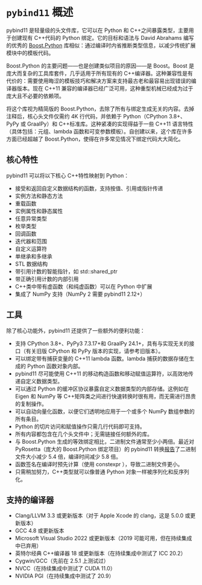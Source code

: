# `pybind11` 概述

pybind11 是轻量级的头文件库，它可以在 Python 和 C++之间暴露类型，主要用于创建现有 C++代码的 Python 绑定。它的目标和语法与 David Abrahams 编写的优秀的 [Boost.Python](http://www.boost.org/doc/libs/1_58_0/libs/python/doc/) 库相似：通过编译时内省推断类型信息，以减少传统扩展模块中的模板代码。

Boost.Python 的主要问题——也是创建类似项目的原因——是 Boost。Boost 是庞大而复杂的工具库套件，几乎适用于所有现有的 C++编译器。这种兼容性是有代价的：需要使用晦涩的模板技巧和解决方案来支持最古老和最容易出现错误的编译器版本。现在 C++11 兼容的编译器已经广泛可用，这种重型机械已经成为过于庞大且不必要的依赖项。

将这个库视为精简版的 Boost.Python，去除了所有与绑定生成无关的内容。去掉注释后，核心头文件仅需约 4K 行代码，并依赖于 Python（CPython 3.8+、PyPy 或 GraalPy）和 C++标准库。这种紧凑的实现得益于一些 C++11 语言特性（具体包括：元组、lambda 函数和可变参数模板）。自创建以来，这个库在许多方面已经超越了 Boost.Python，使得在许多常见情况下绑定代码大大简化。

## 核心特性

pybind11 可以将以下核心 C++特性映射到 Python：

- 接受和返回自定义数据结构的函数，支持按值、引用或指针传递
- 实例方法和静态方法
- 重载函数
- 实例属性和静态属性
- 任意异常类型
- 枚举类型
- 回调函数
- 迭代器和范围
- 自定义运算符
- 单继承和多继承
- STL 数据结构
- 带引用计数的智能指针，如 std::shared_ptr
- 带正确引用计数的内部引用
- C++类中带有虚函数（和纯虚函数）可以在 Python 中扩展
- 集成了 NumPy 支持（NumPy 2 需要 pybind11 2.12+）

## 工具

除了核心功能外，pybind11 还提供了一些额外的便利功能：

- 支持 CPython 3.8+、PyPy3 7.3.17+和 GraalPy 24.1+，具有与实现无关的接口（有关旧版 CPython 和 PyPy 版本的实现，请参考旧版本）。
- 可以绑定带有捕获变量的 C++11 lambda 函数。lambda 捕获的数据存储在生成的 Python 函数对象内部。
- pybind11 尽可能使用 C++11 的移动构造函数和移动赋值运算符，以高效地传递自定义数据类型。
- 可以通过 Python 的缓冲区协议暴露自定义数据类型的内部存储。这例如在 Eigen 和 NumPy 等 C++矩阵类之间进行快速转换时很有用，而无需进行昂贵的复制操作。
- 可以自动向量化函数，以便它们透明地应用于一个或多个 NumPy 数组参数的所有条目。
- Python 的切片访问和赋值操作只需几行代码即可支持。
- 所有内容都包含在几个头文件中；无需链接任何额外的库。
- 与 Boost.Python 生成的等效绑定相比，二进制文件通常至少小两倍。最近对 PyRosetta（庞大的 Boost.Python 绑定项目）的 pybind11 转换[报告](https://graylab.jhu.edu/Sergey/2016.RosettaCon/PyRosetta-4.pdf)了二进制文件大小减少 5.4 倍，编译时间减少 5.8 倍。
- 函数签名在编译时预先计算（使用 constexpr ），导致二进制文件更小。
- 只需稍加努力，C++类型就可以像普通 Python 对象一样被序列化和反序列化。

## 支持的编译器

- Clang/LLVM 3.3 或更新版本（对于 Apple Xcode 的 clang，这是 5.0.0 或更新版本）
-  GCC 4.8 或更新版本
- Microsoft Visual Studio 2022 或更新版本（2019 可能可用，但在持续集成中已弃用）
- 英特尔经典 C++编译器 18 或更新版本（在持续集成中测试了 ICC 20.2）
- Cygwin/GCC（先前在 2.5.1 上测试过）
- NVCC（在持续集成中测试了 CUDA 11.0）
- NVIDIA PGI（在持续集成中测试了 20.9）

